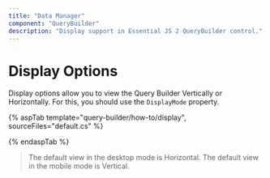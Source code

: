 ```yaml
---
title: "Data Manager"
component: "QueryBuilder"
description: "Display support in Essential JS 2 QueryBuilder control."
---
```


# Display Options

Display options allow you to view the Query Builder Vertically or Horizontally. For this, you should use the `DisplayMode` property.

{% aspTab template="query-builder/how-to/display", sourceFiles="default.cs" %}

{% endaspTab %}

> The default view in the desktop mode is Horizontal.
> The default view in the mobile mode is Vertical.